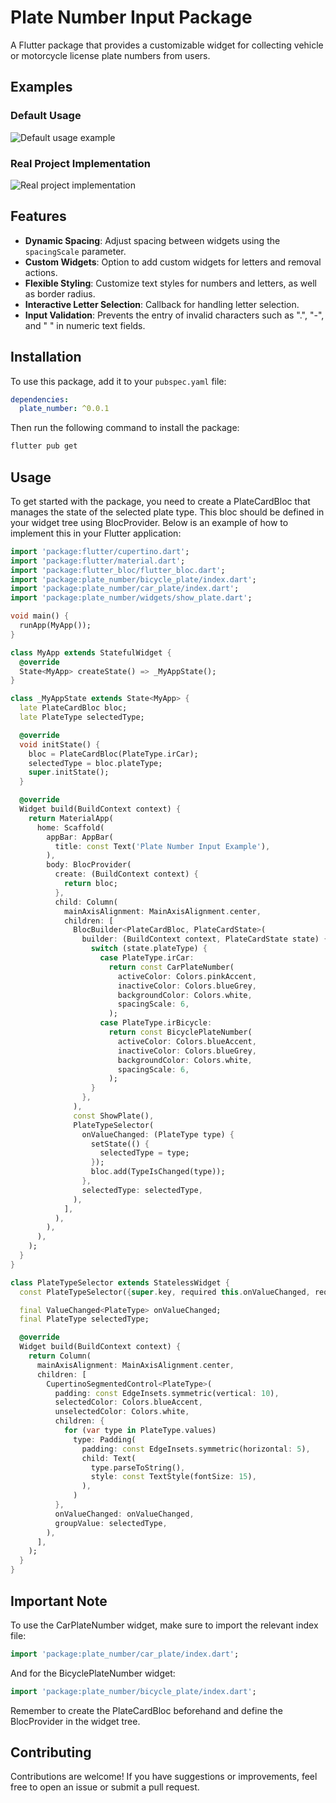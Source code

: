 # Plate Number Input Package

A Flutter package that provides a customizable widget for collecting vehicle or motorcycle license
plate numbers from users.

## Examples

### Default Usage

![Default usage example](assets/example1.png)

### Real Project Implementation

![Real project implementation](assets/example3.gif)

## Features

- **Dynamic Spacing**: Adjust spacing between widgets using the `spacingScale` parameter.
- **Custom Widgets**: Option to add custom widgets for letters and removal actions.
- **Flexible Styling**: Customize text styles for numbers and letters, as well as border radius.
- **Interactive Letter Selection**: Callback for handling letter selection.
- **Input Validation**: Prevents the entry of invalid characters such as ".", "-", and " " in
  numeric text fields.

## Installation

To use this package, add it to your `pubspec.yaml` file:

```yaml
dependencies:
  plate_number: ^0.0.1
```

Then run the following command to install the package:

```bash
flutter pub get
```

## Usage

To get started with the package, you need to create a PlateCardBloc that manages the state of the
selected plate type. This bloc should be defined in your widget tree using BlocProvider. Below is an
example of how to implement this in your Flutter application:

```dart
import 'package:flutter/cupertino.dart';
import 'package:flutter/material.dart';
import 'package:flutter_bloc/flutter_bloc.dart';
import 'package:plate_number/bicycle_plate/index.dart';
import 'package:plate_number/car_plate/index.dart';
import 'package:plate_number/widgets/show_plate.dart';

void main() {
  runApp(MyApp());
}

class MyApp extends StatefulWidget {
  @override
  State<MyApp> createState() => _MyAppState();
}

class _MyAppState extends State<MyApp> {
  late PlateCardBloc bloc;
  late PlateType selectedType;

  @override
  void initState() {
    bloc = PlateCardBloc(PlateType.irCar);
    selectedType = bloc.plateType;
    super.initState();
  }

  @override
  Widget build(BuildContext context) {
    return MaterialApp(
      home: Scaffold(
        appBar: AppBar(
          title: const Text('Plate Number Input Example'),
        ),
        body: BlocProvider(
          create: (BuildContext context) {
            return bloc;
          },
          child: Column(
            mainAxisAlignment: MainAxisAlignment.center,
            children: [
              BlocBuilder<PlateCardBloc, PlateCardState>(
                builder: (BuildContext context, PlateCardState state) {
                  switch (state.plateType) {
                    case PlateType.irCar:
                      return const CarPlateNumber(
                        activeColor: Colors.pinkAccent,
                        inactiveColor: Colors.blueGrey,
                        backgroundColor: Colors.white,
                        spacingScale: 6,
                      );
                    case PlateType.irBicycle:
                      return const BicyclePlateNumber(
                        activeColor: Colors.blueAccent,
                        inactiveColor: Colors.blueGrey,
                        backgroundColor: Colors.white,
                        spacingScale: 6,
                      );
                  }
                },
              ),
              const ShowPlate(),
              PlateTypeSelector(
                onValueChanged: (PlateType type) {
                  setState(() {
                    selectedType = type;
                  });
                  bloc.add(TypeIsChanged(type));
                },
                selectedType: selectedType,
              ),
            ],
          ),
        ),
      ),
    );
  }
}

class PlateTypeSelector extends StatelessWidget {
  const PlateTypeSelector({super.key, required this.onValueChanged, required this.selectedType});

  final ValueChanged<PlateType> onValueChanged;
  final PlateType selectedType;

  @override
  Widget build(BuildContext context) {
    return Column(
      mainAxisAlignment: MainAxisAlignment.center,
      children: [
        CupertinoSegmentedControl<PlateType>(
          padding: const EdgeInsets.symmetric(vertical: 10),
          selectedColor: Colors.blueAccent,
          unselectedColor: Colors.white,
          children: {
            for (var type in PlateType.values)
              type: Padding(
                padding: const EdgeInsets.symmetric(horizontal: 5),
                child: Text(
                  type.parseToString(),
                  style: const TextStyle(fontSize: 15),
                ),
              )
          },
          onValueChanged: onValueChanged,
          groupValue: selectedType,
        ),
      ],
    );
  }
}
```

## Important Note

To use the CarPlateNumber widget, make sure to import the relevant index file:

```dart
import 'package:plate_number/car_plate/index.dart';
```

And for the BicyclePlateNumber widget:

```dart
import 'package:plate_number/bicycle_plate/index.dart';
```

Remember to create the PlateCardBloc beforehand and define the BlocProvider in the widget tree.

## Contributing

Contributions are welcome! If you have suggestions or improvements, feel free to open an issue or
submit a pull request.